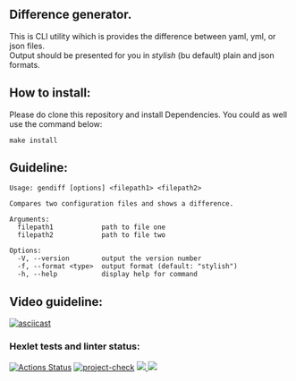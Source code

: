 ## Difference generator.

This is CLI utility wihich is provides the difference between yaml, yml, or json files.\
Output should be presented for you in _stylish_ (bu default) plain and json formats.

## How to install:

Please do clone this repository and install Dependencies.
You could as well use the command below:

```
make install
```

## Guideline:

```
Usage: gendiff [options] <filepath1> <filepath2>

Compares two configuration files and shows a difference.

Arguments:
  filepath1            path to file one
  filepath2            path to file two

Options:
  -V, --version        output the version number
  -f, --format <type>  output format (default: "stylish")
  -h, --help           display help for command
```

## Video guideline:

[![asciicast](https://asciinema.org/a/xsZfZAWP9fEbEycNNN0kkdXhU.svg)](https://asciinema.org/a/xsZfZAWP9fEbEycNNN0kkdXhU)

### Hexlet tests and linter status:

[![Actions Status](https://github.com/nesquick017/frontend-project-46/workflows/hexlet-check/badge.svg)](https://github.com/nesquick017/frontend-project-46/actions) 
[![project-check](https://github.com/nesquick017/frontend-project-46/actions/workflows/pr2.yaml/badge.svg)](https://github.com/nesquick017/frontend-project-46/actions/workflows/pr2.yaml)
<a href="https://codeclimate.com/github/nesquick017/frontend-project-46_2june/maintainability"><img src="https://api.codeclimate.com/v1/badges/d48f478d0ae610217832/maintainability" />
</a>
<a href="https://codeclimate.com/github/nesquick017/frontend-project-46_2june/test_coverage"><img src="https://api.codeclimate.com/v1/badges/d48f478d0ae610217832/test_coverage" /></a>
